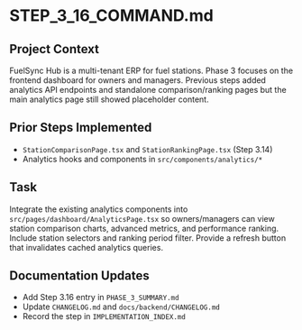 # STEP_3_16_COMMAND.md

## Project Context
FuelSync Hub is a multi-tenant ERP for fuel stations. Phase 3 focuses on the frontend dashboard for owners and managers. Previous steps added analytics API endpoints and standalone comparison/ranking pages but the main analytics page still showed placeholder content.

## Prior Steps Implemented
- `StationComparisonPage.tsx` and `StationRankingPage.tsx` (Step 3.14)
- Analytics hooks and components in `src/components/analytics/*`

## Task
Integrate the existing analytics components into `src/pages/dashboard/AnalyticsPage.tsx` so owners/managers can view station comparison charts, advanced metrics, and performance ranking. Include station selectors and ranking period filter. Provide a refresh button that invalidates cached analytics queries.

## Documentation Updates
- Add Step 3.16 entry in `PHASE_3_SUMMARY.md`
- Update `CHANGELOG.md` and `docs/backend/CHANGELOG.md`
- Record the step in `IMPLEMENTATION_INDEX.md`
